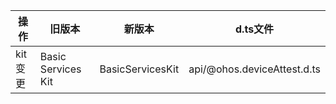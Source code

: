 | 操作 | 旧版本 | 新版本 | d.ts文件 |
| ---- | ------ | ------ | -------- |
|kit变更|Basic Services Kit|BasicServicesKit|api/@ohos.deviceAttest.d.ts|
